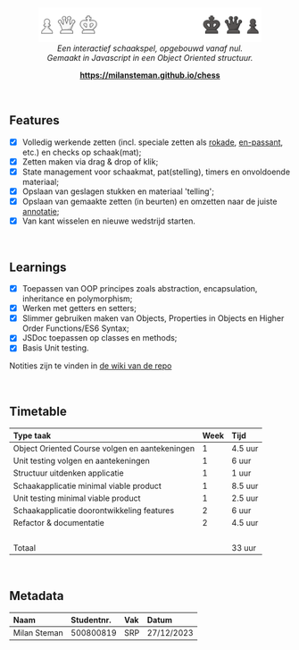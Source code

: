 <br>
<p align="center">
  <img src="images/docs/banner.png" alt="logo" width="400px"/>
    <br>
      <i>Een interactief schaakspel, opgebouwd vanaf nul.
        <br>Gemaakt in Javascript in een Object Oriented structuur.</i>
  <br>
</p>

<p align="center">
  <a href="https://milansteman.github.io/chess"><strong>https://milansteman.github.io/chess</strong></a>
  <br>
</p>

<br>

## Features
- [x] Volledig werkende zetten (incl. speciale zetten als <a href="https://en.wikipedia.org/wiki/Castling">rokade</a>, <a href="https://en.wikipedia.org/wiki/En_passant">en-passant</a>, etc.) en checks op schaak(mat);
- [x] Zetten maken via drag & drop of klik;
- [x] State management voor schaakmat, pat(stelling), timers en onvoldoende materiaal;
- [x] Opslaan van geslagen stukken en materiaal 'telling';
- [x] Opslaan van gemaakte zetten (in beurten) en omzetten naar de juiste <a href="https://www.chess.com/terms/chess-notation">annotatie</a>;
- [x] Van kant wisselen en nieuwe wedstrijd starten.

<br>  

## Learnings
- [x] Toepassen van OOP principes zoals abstraction, encapsulation, inheritance en polymorphism;
- [x] Werken met getters en setters;
- [x] Slimmer gebruiken maken van Objects, Properties in Objects en Higher Order Functions/ES6 Syntax;
- [x] JSDoc toepassen op classes en methods;
- [x] Basis Unit testing.

Notities zijn te vinden in <a href="https://github.com/MilanSteman/chess/wiki">de wiki van de repo</a>

<br>

## Timetable
| Type taak                                      | Week | Tijd    |
| :--------------------------------------------- | :--- | :------ |
| Object Oriented Course volgen en aantekeningen | 1    | 4.5 uur |
| Unit testing volgen en aantekeningen           | 1    | 6 uur   |
| Structuur uitdenken applicatie                 | 1    | 1 uur   |
| Schaakapplicatie minimal viable product        | 1    | 8.5 uur |
| Unit testing minimal viable product            | 1    | 2.5 uur |
| Schaakapplicatie doorontwikkeling features     | 2    | 6 uur   |
| Refactor & documentatie                        | 2    | 4.5 uur |
| &nbsp;                                         |      |         |
| Totaal                                         |      | 33 uur  |

<br>

## Metadata
| Naam         | Studentnr. | Vak | Datum      |
| :----------- | :--------- | :-- | :--------- |
| Milan Steman | 500800819  | SRP | 27/12/2023 |